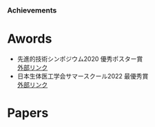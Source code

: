 ### Achievements
# Awords
* 先進的技術シンポジウム2020 優秀ポスター賞  
[外部リンク](https://www.kousen.tut.ac.jp/research/project/past_report/r02_report)
* 日本生体医工学会サマースクール2022 最優秀賞  
[外部リンク](https://sites.google.com/view/bh2022jsmbeorg/)
# Papers
